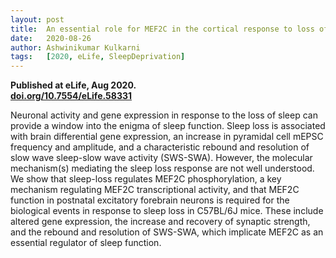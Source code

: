 ```yaml
---
layout: post
title:  An essential role for MEF2C in the cortical response to loss of sleep in mice
date:   2020-08-26
author: Ashwinikumar Kulkarni
tags:   [2020, eLife, SleepDeprivation]
---
```


**Published at eLife, Aug 2020.**<br>
**<a target="_blank" href="https://doi.org/10.7554/eLife.58331">doi.org/10.7554/eLife.58331</a>**

Neuronal activity and gene expression in response to the loss of sleep can
provide a window into the enigma of sleep function. Sleep loss is associated
with brain differential gene expression, an increase in pyramidal cell mEPSC
frequency and amplitude, and a characteristic rebound and resolution of slow
wave sleep-slow wave activity (SWS-SWA). However, the molecular mechanism(s)
mediating the sleep loss response are not well understood. We show that
sleep-loss regulates MEF2C phosphorylation, a key mechanism regulating MEF2C
transcriptional activity, and that MEF2C function in postnatal excitatory
forebrain neurons is required for the biological events in response to sleep
loss in C57BL/6J mice. These include altered gene expression, the increase and
recovery of synaptic strength, and the rebound and resolution of SWS-SWA, which
implicate MEF2C as an essential regulator of sleep function.
